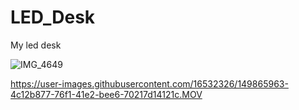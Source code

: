 # LED_Desk
My led desk

![IMG_4649](https://user-images.githubusercontent.com/16532326/149775524-3ce0a6cc-30d4-4ba1-9d03-b7d7d9d4cc52.jpg)


https://user-images.githubusercontent.com/16532326/149865963-4c12b877-76f1-41e2-bee6-70217d14121c.MOV

